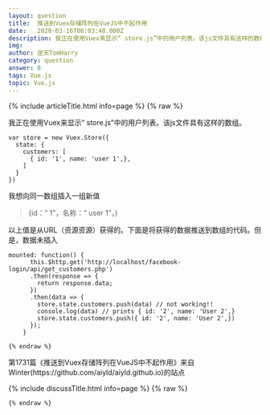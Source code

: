 ```yaml
---
layout: question
title:  推送到Vuex存储阵列在VueJS中不起作用
date:   2020-03-16T06:03:48.000Z
description: 我正在使用Vuex来显示“ store.js”中的用户列表。该js文件具有这样的数组。var store = new Vuex.Store({  s...
img: 
author: 逆天TomHarry
category: question
answer: 0
tags: Vue.js
topic: Vue.js
---
```

<div class="article-root">
  <div class="article">
    {% include articleTitle.html info=page %}
    {% raw %}
    <div class="article-content"><p><font style="vertical-align: inherit;"><font style="vertical-align: inherit;">我正在使用Vuex来显示“ store.js”中的用户列表。</font><font style="vertical-align: inherit;">该js文件具有这样的数组。</font></font></p>

<pre><code>var store = new Vuex.Store({<font></font>
  state: {<font></font>
    customers: [<font></font>
      { id: '1', name: 'user 1',},<font></font>
    ]<font></font>
  }<font></font>
})<font></font>
</code></pre>

<p><font style="vertical-align: inherit;"><font style="vertical-align: inherit;">我想向同一数组插入一组新值 </font></font></p>

<blockquote>
  <p><font style="vertical-align: inherit;"><font style="vertical-align: inherit;">{id：“ 1”，名称：“ user 1”，}</font></font></p>
</blockquote>

<p><font style="vertical-align: inherit;"><font style="vertical-align: inherit;">以上值是从URL（资源资源）获得的。</font><font style="vertical-align: inherit;">下面是将获得的数据推送到数组的代码。</font><font style="vertical-align: inherit;">但是，数据未插入</font></font></p>

<pre><code>mounted: function() {<font></font>
      this.$http.get('http://localhost/facebook-login/api/get_customers.php')<font></font>
      .then(response =&gt; {<font></font>
        return response.data;<font></font>
      })<font></font>
      .then(data =&gt; {<font></font>
        store.state.customers.push(data) // not working!!<font></font>
        console.log(data) // prints { id: '2', name: 'User 2',}<font></font>
        store.state.customers.push({ id: '2', name: 'User 2',})<font></font>
      });<font></font>
    }<font></font>
</code></pre></div>
    {% endraw %}
  </div>
  <p class="winter_mark">第1731篇《推送到Vuex存储阵列在VueJS中不起作用》来自Winter(https://github.com/aiyld/aiyld.github.io)的站点</p>
  <div class="discuss-wrapper">
    {% include discussTitle.html info=page %}
    {% raw %}
    
    {% endraw %}
  </div>
<div>
